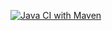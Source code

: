 [![Java CI with Maven](https://github.com/haba111/Lab5-Hanieh/actions/workflows/maven.yml/badge.svg)](https://github.com/haba111/Lab5-Hanieh/actions/workflows/maven.yml)
